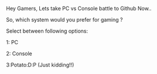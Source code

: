 Hey Gamers, Lets take PC vs Console battle to Github Now..

So, which system would you prefer for gaming ?

Select between following options:

1: PC

2: Console

3:Potato:D:P (Just kidding!!)